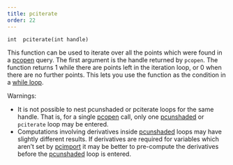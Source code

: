 ```yaml
---
title: pciterate
order: 22
---
```

`int  pciterate(int handle)`

This function can be used to iterate over all the points which were
found in a [pcopen](/en/houdini-vex/point-clouds-and-3d-images/pcopen "Returns a handle to a point cloud file.") query. The first argument is the handle
returned by `pcopen`.
The function returns 1 while there are points left in the iteration loop,
or 0 when there are no further points. This lets you use the function as
the condition in a [while loop](../statement.html).

Warnings:

- It is not possible to nest pcunshaded or pciterate loops for the same
 handle. That is, for a single [pcopen](/en/houdini-vex/point-clouds-and-3d-images/pcopen "Returns a handle to a point cloud file.") call, only one
 [pcunshaded](/en/houdini-vex/point-clouds-and-3d-images/pcunshaded "Iterate over all of the points of a read-write channel which haven’t
 had any data written to the channel yet.") or `pciterate` loop may be entered.
- Computations involving derivatives inside [pcunshaded](/en/houdini-vex/point-clouds-and-3d-images/pcunshaded "Iterate over all of the points of a read-write channel which haven’t
 had any data written to the channel yet.")
 loops may have slightly different results. If derivatives are required
 for variables which aren’t set by [pcimport](/en/houdini-vex/point-clouds-and-3d-images/pcimport "Imports channel data from a point cloud inside a pciterate or a pcunshaded loop.") it may be
 better to pre-compute the derivatives before the
 [pcunshaded](/en/houdini-vex/point-clouds-and-3d-images/pcunshaded "Iterate over all of the points of a read-write channel which haven’t
 had any data written to the channel yet.") loop is entered.
